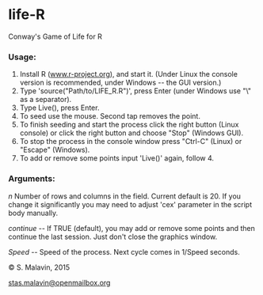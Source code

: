 # life-R
Conway's Game of Life for R

### Usage:
1. Install R (www.r-project.org), and start it.
(Under Linux the console version is recommended, under Windows -- the GUI version.)
2. Type 'source("Path/to/LIFE_R.R")', press Enter
(under Windows use "\\" as a separator).
3. Type Live(), press Enter.
4. To seed use the mouse. Second tap removes the point.
5. To finish seeding and start the process click the right button (Linux console) or click the right button and choose "Stop" (Windows GUI).
6. To stop the process in the console window press "Ctrl-C" (Linux)
or "Escape" (Windows).
7. To add or remove some points input 'Live()' again, follow 4.

### Arguments:
*n*			Number of rows and columns in the field. Current default is 20. If you change it significantly you may need to adjust 'cex' parameter in the script body manually.

*continue* -- If TRUE (default), you may add or remove some points and then continue the last session. Just don't close the graphics window.

*Speed* -- Speed of the process. Next cycle comes in 1/Speed seconds.

© S. Malavin, 2015

stas.malavin@openmailbox.org